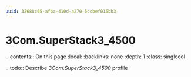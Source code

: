 ```yaml
---
uuid: 32688c65-afba-410d-a270-5dcbef015bb3
---
```



# 3Com.SuperStack3_4500

.. contents:: On this page
    :local:
    :backlinks: none
    :depth: 1
    :class: singlecol

.. todo::
    Describe *3Com.SuperStack3_4500* profile

